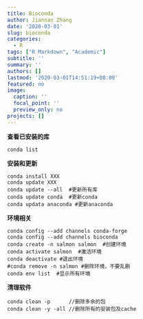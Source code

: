 ```yaml
---
title: Bioconda
author: Jiannan Zhang
date: '2020-03-01'
slug: bioconda
categories:
  - R
tags: ["R Markdown", "Academic"]
subtitle: ''
summary: ''
authors: []
lastmod: '2020-03-01T14:51:19+08:00'
featured: no
image:
  caption: ''
  focal_point: ''
  preview_only: no
projects: []
---
```


**查看已安装的库**

    conda list

**安装和更新**

    conda install XXX   
    conda update XXX
    conda update --all  #更新所有库
    conda update conda  #更新conda
    conda updata anaconda #更新anaconda

**环境相关**

    conda config --add channels conda-forge
    conda config --add channels bioconda
    conda create -n salmon salmon  #创建环境
    conda activate salmon  #激活环境
    conda deactivate #退出环境
    #conda remove -n salmon #删除环境，不要乱删
    conda env list  #显示所有环境
    
**清理软件**

    conda clean -p      //删除多余的包
    conda clean -y -all //删除所有的安装包及cache